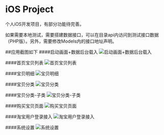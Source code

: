 ﻿iOS Project
====================

个人iOS开发项目，有部分功能待完善。

如果需要本地测试，需要搭建数据接口，可以在目录api内访问到测试接口数据（PHP版）。另外，需要修改Models内的接口地址声明。

##应用截图如下
####启动画面+数据后台载入
![启动画面+数据后台载入](https://raw.github.com/andy-li/iOS-tb/master/images/p1.png)

####首页宝贝列表
![首页宝贝列表](https://raw.github.com/andy-li/iOS-tb/master/images/p2.png)

####宝贝明细
![宝贝明细](https://raw.github.com/andy-li/iOS-tb/master/images/p3.png)

####宝贝分类
![宝贝分类](https://raw.github.com/andy-li/iOS-tb/master/images/p4.png)

####宝贝分类-子类
![宝贝分类-子类](https://raw.github.com/andy-li/iOS-tb/master/images/p5.png)

####购买宝贝页面
![购买宝贝页面](https://raw.github.com/andy-li/iOS-tb/master/images/p6.png)

####淘宝用户登录接入
![淘宝用户登录接入](https://raw.github.com/andy-li/iOS-tb/master/images/p7.png)

####系统设置
![系统设置](https://raw.github.com/andy-li/iOS-tb/master/images/p8.png)